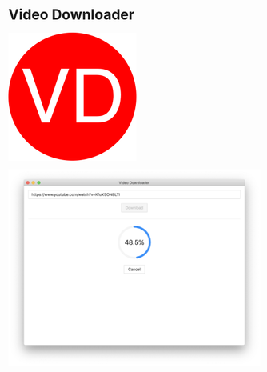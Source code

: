 # Video Downloader

<img src="./icon.png" width="256" height="256">

![screenshot](./screenshot.png)

